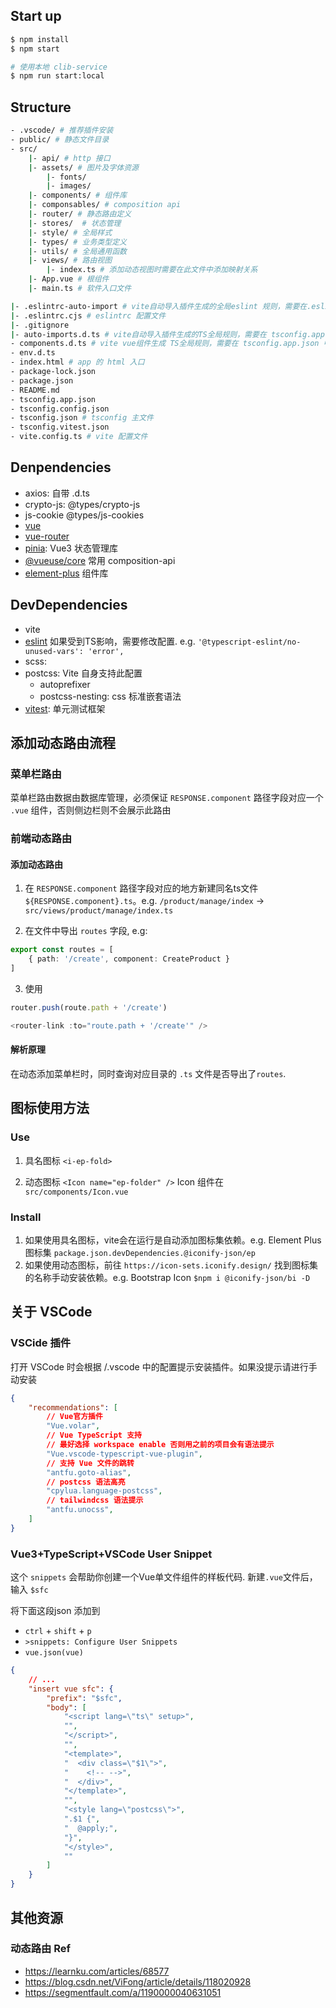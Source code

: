 ## Start up

``` bash
$ npm install
$ npm start

# 使用本地 clib-service
$ npm run start:local

```
## Structure

``` bash
- .vscode/ # 推荐插件安装
- public/ # 静态文件目录
- src/
	|- api/ # http 接口
	|- assets/ # 图片及字体资源
		|- fonts/
		|- images/
	|- components/ # 组件库
	|- componsables/ # composition api
	|- router/ # 静态路由定义
	|- stores/  # 状态管理
	|- style/ # 全局样式
	|- types/ # 业务类型定义
	|- utils/ # 全局通用函数
	|- views/ # 路由视图
		|- index.ts # 添加动态视图时需要在此文件中添加映射关系
	|- App.vue # 根组件
	|- main.ts # 软件入口文件

|- .eslintrc-auto-import # vite自动导入插件生成的全局eslint 规则，需要在.eslintrc.cjs 中配置 `extends`
|- .eslintrc.cjs # eslintrc 配置文件
|- .gitignore
|- auto-imports.d.ts # vite自动导入插件生成的TS全局规则，需要在 tsconfig.app.json 中配置 `include`
- components.d.ts # vite vue组件生成 TS全局规则，需要在 tsconfig.app.json 中配置 `include`
- env.d.ts 
- index.html # app 的 html 入口
- package-lock.json
- package.json
- README.md
- tsconfig.app.json
- tsconfig.config.json
- tsconfig.json # tsconfig 主文件
- tsconfig.vitest.json
- vite.config.ts # vite 配置文件
```

## Denpendencies

- axios: 自带 .d.ts
- crypto-js: @types/crypto-js
- js-cookie @types/js-cookies
- [vue]()
- [vue-router]()
- [pinia](https://pinia.vuejs.org/): Vue3 状态管理库
- [@vueuse/core](https://vueuse.org/guide/) 常用 composition-api
- [element-plus](https://element-plus.org/zh-CN/) 组件库

## DevDependencies

- vite
- [eslint]() 如果受到TS影响，需要修改配置. e.g. `'@typescript-eslint/no-unused-vars': 'error',`
- scss:
- postcss: Vite 自身支持此配置
	- autoprefixer
	- postcss-nesting: css 标准嵌套语法
- [vitest](https://vitest.dev/): 单元测试框架




<!-- - [unocss](https://uno.antfu.me/): 更快的 tailwindcss 实现
	- presetUno: css 预设字段
	- transformerDirectives: 支持在css中使用 `@apply` -->

## 添加动态路由流程 


### 菜单栏路由

菜单栏路由数据由数据库管理，必须保证 `RESPONSE.component` 路径字段对应一个 `.vue` 组件，否则侧边栏则不会展示此路由


### 前端动态路由

#### 添加动态路由

1. 在 `RESPONSE.component` 路径字段对应的地方新建同名ts文件 `${RESPONSE.component}.ts`。e.g. `/product/manage/index` -> `src/views/product/manage/index.ts`

2. 在文件中导出 `routes` 字段, e.g:

``` ts
export const routes = [
	{ path: '/create', component: CreateProduct }
]
```

3. 使用 

``` ts
router.push(route.path + '/create')

<router-link :to="route.path + '/create'" />
```

#### 解析原理

在动态添加菜单栏时，同时查询对应目录的 `.ts` 文件是否导出了`routes`.


## 图标使用方法

### Use

1. 具名图标 `<i-ep-fold>`

2. 动态图标 `<Icon name="ep-folder" />` Icon 组件在 `src/components/Icon.vue`

### Install

1. 如果使用具名图标，vite会在运行是自动添加图标集依赖。e.g. Element Plus 图标集 `package.json.devDependencies.@iconify-json/ep`
2. 如果使用动态图标，前往 `https://icon-sets.iconify.design/` 找到图标集的名称手动安装依赖。e.g. Bootstrap Icon `$npm i @iconify-json/bi -D`

## 关于 VSCode 

### VSCide 插件

打开 VSCode 时会根据 /.vscode 中的配置提示安装插件。如果没提示请进行手动安装

``` json
{
    "recommendations": [
		// Vue官方插件
        "Vue.volar", 
		// Vue TypeScript 支持
        // 最好选择 workspace enable 否则用之前的项目会有语法提示
        "Vue.vscode-typescript-vue-plugin", 
		// 支持 Vue 文件的跳转
		"antfu.goto-alias",
		// postcss 语法高亮
        "cpylua.language-postcss",
		// tailwindcss 语法提示
        "antfu.unocss",
    ]
}
```


### Vue3+TypeScript+VSCode User Snippet

这个 `snippets` 会帮助你创建一个Vue单文件组件的样板代码. 新建`.vue`文件后，输入 `$sfc`

将下面这段json 添加到

- `ctrl` + `shift` + `p`
- `>snippets: Configure User Snippets`
- `vue.json(vue)`

``` json
{
	// ...
  	"insert vue sfc": {
		"prefix": "$sfc",
		"body": [
			"<script lang=\"ts\" setup>",
			"",
			"</script>",
			"",
			"<template>",
  			"  <div class=\"$1\">",
			"    <!-- -->",
  			"  </div>",
			"</template>",
			"",
			"<style lang=\"postcss\">",
			".$1 {",
  			"  @apply;",
			"}",
			"</style>",
			""
		]
	}
}
```


## 其他资源

### 动态路由 Ref

- <https://learnku.com/articles/68577>
- <https://blog.csdn.net/ViFong/article/details/118020928>
- <https://segmentfault.com/a/1190000040631051>
